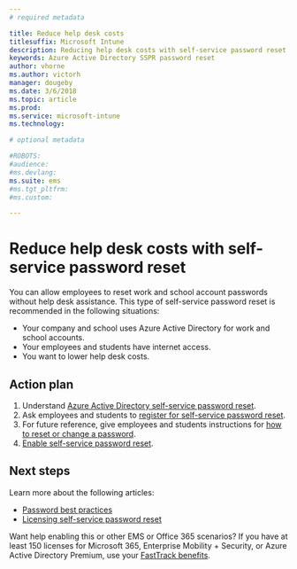 ```yaml
---
# required metadata

title: Reduce help desk costs
titlesuffix: Microsoft Intune
description: Reducing help desk costs with self-service password reset 
keywords: Azure Active Directory SSPR password reset
author: vhorne
ms.author: victorh
manager: dougeby
ms.date: 3/6/2018
ms.topic: article
ms.prod:
ms.service: microsoft-intune
ms.technology:

# optional metadata

#ROBOTS: 
#audience:
#ms.devlang:
ms.suite: ems
#ms.tgt_pltfrm:
#ms.custom:

---
```

# Reduce help desk costs with self-service password reset

You can allow employees to reset work and school account passwords without help desk assistance. This type of self-service password reset is recommended in the following situations:
* Your company and school uses Azure Active Directory for work and school accounts.
* Your employees and students have internet access.
* You want to lower help desk costs.

## Action plan

1. Understand [Azure Active Directory self-service password reset](https://docs.microsoft.com/azure/active-directory/active-directory-passwords-overview). 
2. Ask employees and students to [register for self-service password reset](https://docs.microsoft.com/azure/active-directory/active-directory-passwords-reset-register).
3. For future reference, give employees and students instructions for [how to reset or change a password](https://docs.microsoft.com/azure/active-directory/active-directory-passwords-update-your-own-password).
4. [Enable self-service password reset](https://docs.microsoft.com/azure/active-directory/active-directory-passwords-getting-started).

## Next steps

Learn more about the following articles:
* [Password best practices](https://docs.microsoft.com/azure/active-directory/active-directory-secure-passwords) 
* [Licensing self-service password reset](https://docs.microsoft.com/azure/active-directory/active-directory-secure-passwords)

Want help enabling this or other EMS or Office 365 scenarios? If you have at least 150 licenses for Microsoft 365, Enterprise Mobility + Security, or Azure Active Directory Premium, use your [FastTrack benefits](https://docs.microsoft.com/enterprise-mobility-security/solutions/enterprise-mobility-fasttrack-program).